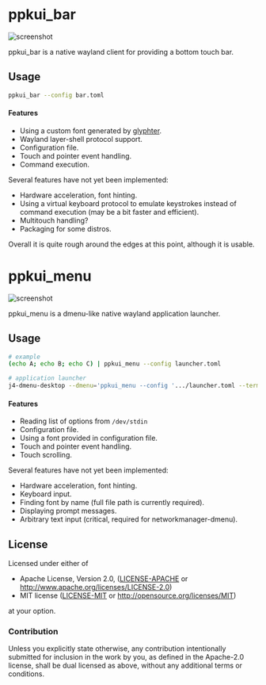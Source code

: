 # ppkui_bar

![screenshot](https://user-images.githubusercontent.com/852606/93707665-e8be2980-fb30-11ea-9d7c-1849d076ef5d.png)


ppkui_bar is a native wayland client for providing a bottom touch bar.

## Usage

```bash
ppkui_bar --config bar.toml
```

#### Features

* Using a custom font generated by [glyphter](https://glyphter.com/).
* Wayland layer-shell protocol support.
* Configuration file.
* Touch and pointer event handling.
* Command execution.

Several features have not yet been implemented:

* Hardware acceleration, font hinting.
* Using a virtual keyboard protocol to emulate keystrokes instead of command execution (may be a bit faster and efficient).
* Multitouch handling?
* Packaging for some distros.

Overall it is quite rough around the edges at this point, although it is usable.

# ppkui_menu

![screenshot](https://user-images.githubusercontent.com/852606/94087651-9d489b80-fe0e-11ea-932e-e3f79b63a3bc.png)


ppkui_menu is a dmenu-like native wayland application launcher.

## Usage

```bash
# example
(echo A; echo B; echo C) | ppkui_menu --config launcher.toml

# application launcher
j4-dmenu-desktop --dmenu='ppkui_menu --config '.../launcher.toml --term='xterm'
```

#### Features

* Reading list of options from `/dev/stdin`
* Configuration file.
* Using a font provided in configuration file.
* Touch and pointer event handling.
* Touch scrolling.

Several features have not yet been implemented:

* Hardware acceleration, font hinting.
* Keyboard input.
* Finding font by name (full file path is currently required).
* Displaying prompt messages.
* Arbitrary text input (critical, required for networkmanager-dmenu).

## License

Licensed under either of

 * Apache License, Version 2.0, ([LICENSE-APACHE](LICENSE-APACHE) or http://www.apache.org/licenses/LICENSE-2.0)
 * MIT license ([LICENSE-MIT](LICENSE-MIT) or http://opensource.org/licenses/MIT)

at your option.

### Contribution

Unless you explicitly state otherwise, any contribution intentionally submitted for inclusion in the work by you, as defined in the Apache-2.0 license, shall be dual licensed as above, without any additional terms or conditions.
